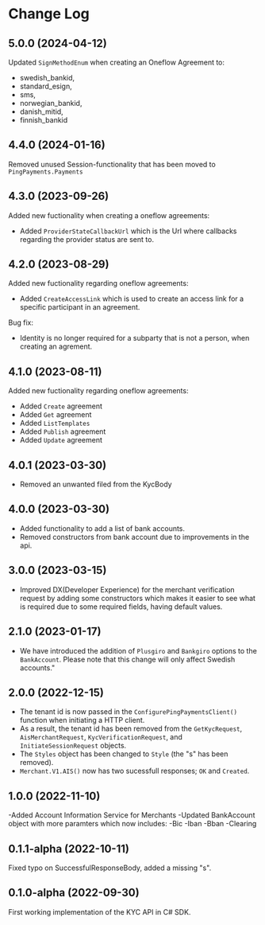 # Change Log

## 5.0.0 (2024-04-12)

Updated `SignMethodEnum` when creating an Oneflow Agreement to:
-   swedish_bankid,
-   standard_esign,
-   sms,
-   norwegian_bankid,
-   danish_mitid,
-   finnish_bankid

## 4.4.0 (2024-01-16)

Removed unused Session-functionality that has been moved to `PingPayments.Payments`

## 4.3.0 (2023-09-26)

Added new fuctionality when creating a oneflow agreements:

-   Added `ProviderStateCallbackUrl` which is the Url where callbacks regarding the provider status are sent to.

## 4.2.0 (2023-08-29)

Added new fuctionality regarding oneflow agreements:

-   Added `CreateAccessLink` which is used to create an access link for a specific participant in an agreement.

Bug fix:

-   Identity is no longer required for a subparty that is not a person, when creating an agrement.

## 4.1.0 (2023-08-11)

Added new fuctionality regarding oneflow agreements:

-   Added `Create` agreement
-   Added `Get` agreement
-   Added `ListTemplates`
-   Added `Publish` agreement
-   Added `Update` agreement

## 4.0.1 (2023-03-30)

-   Removed an unwanted filed from the KycBody

## 4.0.0 (2023-03-30)

-   Added functionality to add a list of bank accounts.
-   Removed constructors from bank account due to improvements in the api.

## 3.0.0 (2023-03-15)

-   Improved DX(Developer Experience) for the merchant verification request by adding some constructors which makes it easier to see what is required due to some required fields, having default values.

## 2.1.0 (2023-01-17)

-   We have introduced the addition of `Plusgiro` and `Bankgiro` options to the `BankAccount`. Please note that this change will only affect Swedish accounts."

## 2.0.0 (2022-12-15)

-   The tenant id is now passed in the `ConfigurePingPaymentsClient()` function when initiating a HTTP client.
-   As a result, the tenant id has been removed from the `GetKycRequest`, `AisMerchantRequest`, `KycVerificationRequest`, and `InitiateSessionRequest` objects.
-   The `Styles` object has been changed to `Style` (the "s" has been removed).
-   `Merchant.V1.AIS()` now has two sucessfull responses; `OK` and `Created`.

## 1.0.0 (2022-11-10)

-Added Account Information Service for Merchants
-Updated BankAccount object with more paramters which now includes:
-Bic
-Iban
-Bban
-Clearing

## 0.1.1-alpha (2022-10-11)

Fixed typo on SuccessfulResponseBody, added a missing "s".

## 0.1.0-alpha (2022-09-30)

First working implementation of the KYC API in C# SDK.
